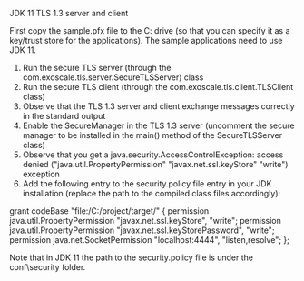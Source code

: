 JDK 11 TLS 1.3 server and client

First copy the sample.pfx file to the C: drive (so that you can specify it as a key/trust store for the applications).
The sample applications need to use JDK 11.

1. Run the secure TLS server (through the com.exoscale.tls.server.SecureTLSServer) class
2. Run the secure TLS client (through the com.exoscale.tls.client.TLSClient class)
3. Observe that the TLS 1.3 server and client exchange messages correctly in the standard output
4. Enable the SecureManager in the TLS 1.3 server (uncomment the secure manager to be installed in the main() method of the SecureTLSServer class)
5. Observe that you get a java.security.AccessControlException: access denied ("java.util.PropertyPermission" "javax.net.ssl.keyStore" "write") exception
6. Add the following entry to the security.policy file entry in your JDK installation (replace the path to the compiled class files accordingly):

grant codeBase "file:/C:/project/target/" {
		permission java.util.PropertyPermission "javax.net.ssl.keyStore", "write";
		permission java.util.PropertyPermission "javax.net.ssl.keyStorePassword", "write";
		permission java.net.SocketPermission "localhost:4444", "listen,resolve";
};

Note that in JDK 11 the path to the security.policy file is under the conf\security folder.

